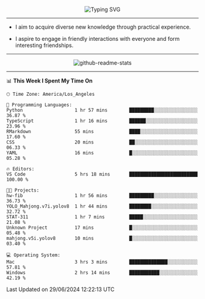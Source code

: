 <p align="center">
  <img src="https://readme-typing-svg.demolab.com?font=Fira+Code&weight=500&size=32&duration=2500&pause=1600&center=true&vCenter=true&random=false&width=1024&height=64&lines=Hi+there+%F0%9F%91%8B;I'm+delighted+you+could+make+it+here+%F0%9F%8E%89;I'm+Harry%2C+a+college+student+still+finding+my+way" alt="Typing SVG" />
</p>


---


- I aim to acquire diverse new knowledge through practical experience.

- I aspire to engage in friendly interactions with everyone and form interesting friendships.


---


<p align="center">
  <img src="https://github-readme-stats.vercel.app/api?username=Harry-Jing&show_icons=true" alt="github-readme-stats"/>
</p>


---

<!--START_SECTION:waka-->
📊 **This Week I Spent My Time On** 

```text
🕑︎ Time Zone: America/Los_Angeles

💬 Programming Languages: 
Python                   1 hr 57 mins        █████████░░░░░░░░░░░░░░░░   36.87 % 
TypeScript               1 hr 16 mins        ██████░░░░░░░░░░░░░░░░░░░   23.96 % 
RMarkdown                55 mins             ████░░░░░░░░░░░░░░░░░░░░░   17.60 % 
CSS                      20 mins             ██░░░░░░░░░░░░░░░░░░░░░░░   06.33 % 
YAML                     16 mins             █░░░░░░░░░░░░░░░░░░░░░░░░   05.28 % 

🔥 Editors: 
VS Code                  5 hrs 18 mins       █████████████████████████   100.00 % 

🐱‍💻 Projects: 
hw-fib                   1 hr 56 mins        █████████░░░░░░░░░░░░░░░░   36.73 % 
YOLO_Mahjong.v7i.yolov8  1 hr 44 mins        ████████░░░░░░░░░░░░░░░░░   32.72 % 
STAT-311                 1 hr 7 mins         █████░░░░░░░░░░░░░░░░░░░░   21.08 % 
Unknown Project          17 mins             █░░░░░░░░░░░░░░░░░░░░░░░░   05.48 % 
mahjong.v5i.yolov8       10 mins             █░░░░░░░░░░░░░░░░░░░░░░░░   03.40 % 

💻 Operating System: 
Mac                      3 hrs 3 mins        ██████████████░░░░░░░░░░░   57.81 % 
Windows                  2 hrs 14 mins       ███████████░░░░░░░░░░░░░░   42.19 % 
```


 Last Updated on 29/06/2024 12:22:13 UTC
<!--END_SECTION:waka-->
